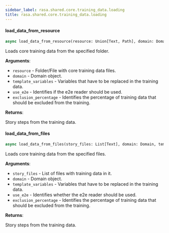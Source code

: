 ```yaml
---
sidebar_label: rasa.shared.core.training_data.loading
title: rasa.shared.core.training_data.loading
---
```


#### load\_data\_from\_resource

```python
async load_data_from_resource(resource: Union[Text, Path], domain: Domain, template_variables: Optional[Dict] = None, use_e2e: bool = False, exclusion_percentage: Optional[int] = None) -> List["StoryStep"]
```

Loads core training data from the specified folder.

**Arguments**:

- `resource` - Folder/File with core training data files.
- `domain` - Domain object.
- `template_variables` - Variables that have to be replaced in the training data.
- `use_e2e` - Identifies if the e2e reader should be used.
- `exclusion_percentage` - Identifies the percentage of training data that
  should be excluded from the training.
  

**Returns**:

  Story steps from the training data.

#### load\_data\_from\_files

```python
async load_data_from_files(story_files: List[Text], domain: Domain, template_variables: Optional[Dict] = None, use_e2e: bool = False, exclusion_percentage: Optional[int] = None) -> List["StoryStep"]
```

Loads core training data from the specified files.

**Arguments**:

- `story_files` - List of files with training data in it.
- `domain` - Domain object.
- `template_variables` - Variables that have to be replaced in the training data.
- `use_e2e` - Identifies whether the e2e reader should be used.
- `exclusion_percentage` - Identifies the percentage of training data that
  should be excluded from the training.
  

**Returns**:

  Story steps from the training data.


